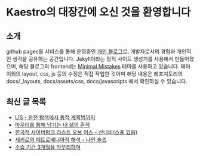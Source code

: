 # Kaestro의 대장간에 오신 것을 환영합니다

## 소개

github pages를 서비스를 통해 운영중인 [개인 블로그](https://kaestro.github.io)로, 개발자로서의 경험과 개인적인 생각을 공유하는 공간입니다. Jekyll이라는 정적 사이트 생성기를 사용해서 만들어졌으며, 해당 블로그의 frontend는 [Minimal Mistakes](https://mmistakes.github.io/minimal-mistakes/) 테마를 사용하고 있습니다. 테마 이외의 layout, css, js 등의 수정은 직접 작업한 것이며 해당 내용은 레포지토리의 docs/_layouts, docs/assets/css, docs/javascripts 에서 확인하실 수 있습니다.

## 최신 글 목록
<!-- BLOG-POST-LIST:START -->
- [LIS - 완전 탐색에서 동적 계획법까지](https://kaestro.github.io/algorithm/2024/10/01/LIS.html)
- [마무리를 통해 남기는 내 삶의 흔적](https://kaestro.github.io/%EC%8B%A0%EB%B3%80%EC%9E%A1%EA%B8%B0/2024/09/25/%EA%B4%80%EA%B3%84%EC%9D%98-%ED%9D%94%EC%A0%81%EA%B3%BC-%EB%A7%88%EB%AC%B4%EB%A6%AC.html)
- [한국적 사이버펑크 라스트 오브 어스 - 산나비&lpar;스포 있음&rpar;](https://kaestro.github.io/%EA%B2%8C%EC%9E%84%EC%9D%B4%EC%95%BC%EA%B8%B0/2024/09/20/%EC%82%B0%EB%82%98%EB%B9%84-%EB%A6%AC%EB%B7%B0-copy.html)
- [세키로의 메트로배니아적 해석 - 나인 솔즈](https://kaestro.github.io/%EA%B2%8C%EC%9E%84%EC%9D%B4%EC%95%BC%EA%B8%B0/2024/09/15/%EB%82%98%EC%9D%B8-%EC%86%94%EC%A6%88-%EB%A6%AC%EB%B7%B0.html)
- [수습 기간 3개월을 마무리하며](https://kaestro.github.io/%EC%8B%A0%EB%B3%80%EC%9E%A1%EA%B8%B0/2024/09/13/%EC%88%98%EC%8A%B5%EA%B8%B0%EA%B0%84-3%EA%B0%9C%EC%9B%94%EC%9D%84-%EB%A7%88%EB%AC%B4%EB%A6%AC%ED%95%98%EB%A9%B0.html)
<!-- BLOG-POST-LIST:END -->